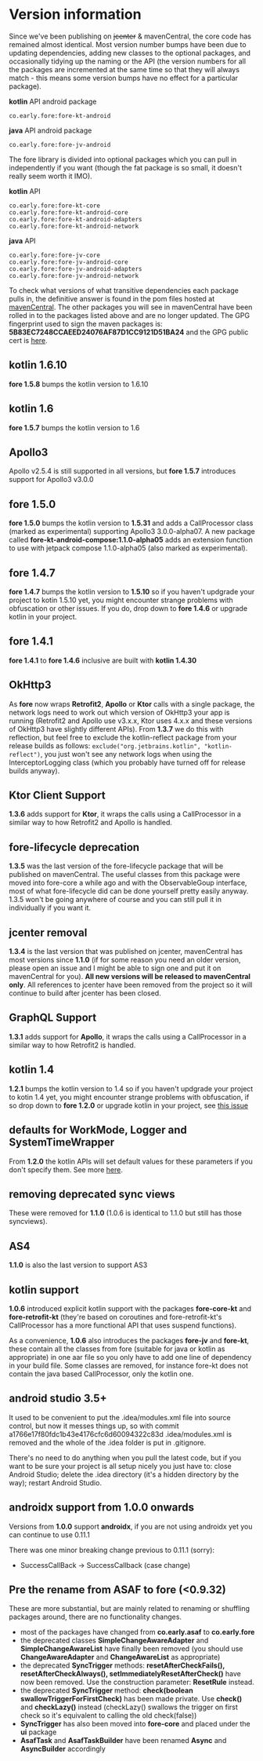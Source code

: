 
# Version information

Since we've been publishing on <strike>jcenter</strike> & mavenCentral, the core code has remained almost identical. Most version number bumps have been due to updating dependencies, adding new classes to the optional packages, and occasionally tidying up the naming or the API (the version numbers for all the packages are incremented at the same time so that they will always match - this means some version bumps have no effect for a particular package).

**kotlin** API android package
```
co.early.fore:fore-kt-android
```

**java** API android package
```
co.early.fore:fore-jv-android
```

The fore library is divided into optional packages which you can pull in independently if you want (though the fat package is so small, it doesn't really seem worth it IMO).

**kotlin** API
```
co.early.fore:fore-kt-core
co.early.fore:fore-kt-android-core
co.early.fore:fore-kt-android-adapters
co.early.fore:fore-kt-android-network
```

**java** API
```
co.early.fore:fore-jv-core
co.early.fore:fore-jv-android-core
co.early.fore:fore-jv-android-adapters
co.early.fore:fore-jv-android-network
```

To check what versions of what transitive dependencies each package pulls in, the definitive answer is found in the pom files hosted at [mavenCentral](https://repo1.maven.org/maven2/co/early/fore/). The other packages you will see in mavenCentral have been rolled in to the packages listed above and are no longer updated. The GPG fingerprint used to sign the maven packages is: <strong>5B83EC7248CCAEED24076AF87D1CC9121D51BA24</strong> and the GPG public cert is [here](https://erdo.github.io/android-fore/gpg-pub-cert.asc).

## kotlin 1.6.10
**fore 1.5.8** bumps the kotlin version to 1.6.10

## kotlin 1.6
**fore 1.5.7** bumps the kotlin version to 1.6

## Apollo3
Apollo v2.5.4 is still supported in all versions, but **fore 1.5.7** introduces support for Apollo3 v3.0.0

## fore 1.5.0
**fore 1.5.0** bumps the kotlin version to **1.5.31** and adds a CallProcessor class (marked as experimental) supporting Apollo3 3.0.0-alpha07. A new package called **fore-kt-android-compose:1.1.0-alpha05** adds an extension function to use with jetpack compose 1.1.0-alpha05 (also marked as experimental).

## fore 1.4.7
**fore 1.4.7** bumps the kotlin version to **1.5.10** so if you haven't updgrade your project to kotin 1.5.10 yet, you might encounter strange problems with obfuscation or other issues. If you do, drop down to **fore 1.4.6** or upgrade kotlin in your project.

## fore 1.4.1
**fore 1.4.1** to **fore 1.4.6** inclusive are built with **kotlin 1.4.30**

## OkHttp3
As **fore** now wraps **Retrofit2**, **Apollo** or **Ktor** calls with a single package, the network logs need to work out which version of OkHttp3 your app is running (Retrofit2 and Apollo use v3.x.x, Ktor uses 4.x.x and these versions of OkHttp3 have slightly different APIs). From **1.3.7** we do this with reflection, but feel free to exclude the kotlin-reflect package from your release builds as follows: `exclude("org.jetbrains.kotlin", "kotlin-reflect")`, you just won't see any network logs when using the InterceptorLogging class (which you probably have turned off for release builds anyway).

## Ktor Client Support
**1.3.6** adds support for **Ktor**, it wraps the calls using a CallProcessor in a similar way to how Retrofit2 and Apollo is handled.

## fore-lifecycle deprecation
**1.3.5** was the last version of the fore-lifecycle package that will be published on mavenCentral. The useful classes from this package were moved into fore-core a while ago and with the ObservableGoup interface, most of what fore-lifecycle did can be done yourself pretty easily anyway. 1.3.5 won't be going anywhere of course and you can still pull it in individually if you want it.

## jcenter removal
**1.3.4** is the last version that was published on jcenter, mavenCentral has most versions since **1.1.0** (if for some reason you need an older version, please open an issue and I might be able to sign one and put it on mavenCentral for you). **All new versions will be released to mavenCentral only**. All references to jcenter have been removed from the project so it will continue to build after jcenter has been closed.

## GraphQL Support
**1.3.1** adds support for **Apollo**, it wraps the calls using a CallProcessor in a similar way to how Retrofit2 is handled.

## kotlin 1.4
**1.2.1** bumps the kotlin version to 1.4 so if you haven't updgrade your project to kotin 1.4 yet, you might encounter strange problems with obfuscation, if so drop down to **fore 1.2.0** or upgrade kotlin in your project, see [this issue](https://github.com/erdo/android-fore/issues/72)

## defaults for WorkMode, Logger and SystemTimeWrapper

From **1.2.0** the kotlin APIs will set default values for these parameters if you don't specify them. See more [here](https://erdo.github.io/android-fore/04-more-fore.html#default-params).

## removing deprecated sync views

These were removed for **1.1.0** (1.0.6 is identical to 1.1.0 but still has those syncviews).

## AS4

**1.1.0** is also the last version to support AS3

## kotlin support

**1.0.6** introduced explicit kotlin support with the packages **fore-core-kt** and **fore-retrofit-kt** (they're based on coroutines and fore-retrofit-kt's CallProcessor has a more functional API that uses suspend functions).

As a convenience, **1.0.6** also introduces the packages **fore-jv** and **fore-kt**, these contain all the classes from fore (suitable for java or kotlin as appropriate) in one aar file so you only have to add one line of dependency in your build file. Some classes are removed, for instance fore-kt does not contain the java based CallProcessor, only the kotlin one.

## android studio 3.5+

It used to be convenient to put the .idea/modules.xml file into source control, but now it messes things up, so with commit a1766e17f80fdc1b43e4176cfc6d60094322c83d .idea/modules.xml is removed and the whole of the .idea folder is put in .gitignore.

There's no need to do anything when you pull the latest code, but if you want to be sure your project is all setup nicely you just have to: close Android Studio; delete the .idea directory (it's a hidden directory by the way); restart Android Studio.

## androidx support from 1.0.0 onwards

Versions from **1.0.0** support **androidx**, if you are not using androidx yet you can continue to use 0.11.1

There was one minor breaking change previous to 0.11.1 (sorry):

* SuccessCallBack -> SuccessCallback (case change)

## Pre the rename from ASAF to fore (&lt;0.9.32)

These are more substantial, but are mainly related to renaming or shuffling packages around, there are no functionality changes.

* most of the packages have changed from **co.early.asaf** to **co.early.fore**
* the deprecated classes **SimpleChangeAwareAdapter** and **SimpleChangeAwareList** have finally been removed (you should use **ChangeAwareAdapter** and **ChangeAwareList** as appropriate)
* the deprecated **SyncTrigger** methods: **resetAfterCheckFails(), resetAfterCheckAlways(), setImmediatelyResetAfterCheck()** have now been removed. Use the construction parameter: **ResetRule** instead.
* the deprecated **SyncTrigger** method: **check(boolean swallowTriggerForFirstCheck)** has been made private. Use **check()** and **checkLazy()** instead (checkLazy() swallows the trigger on first check so it's equivalent to calling the old check(false))
* **SyncTrigger** has also been moved into **fore-core** and placed under the **ui** package
* **AsafTask** and **AsafTaskBuilder** have been renamed **Async** and **AsyncBuilder** accordingly
